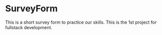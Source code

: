# SurveyForm
This is a short survey form to practice our skills. This is the 1st project for fullstack development.

